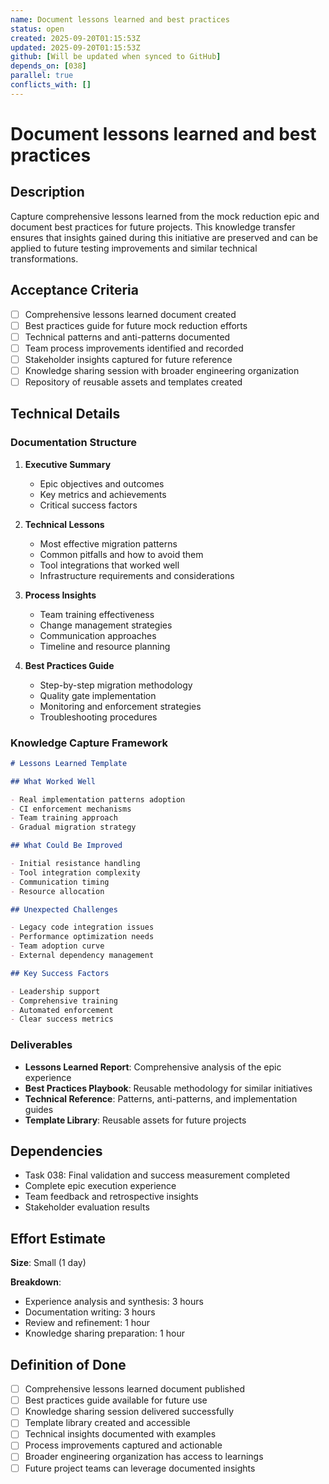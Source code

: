 ```yaml
---
name: Document lessons learned and best practices
status: open
created: 2025-09-20T01:15:53Z
updated: 2025-09-20T01:15:53Z
github: [Will be updated when synced to GitHub]
depends_on: [038]
parallel: true
conflicts_with: []
---
```


# Document lessons learned and best practices

## Description

Capture comprehensive lessons learned from the mock reduction epic and document
best practices for future projects. This knowledge transfer ensures that
insights gained during this initiative are preserved and can be applied to
future testing improvements and similar technical transformations.

## Acceptance Criteria

- [ ] Comprehensive lessons learned document created
- [ ] Best practices guide for future mock reduction efforts
- [ ] Technical patterns and anti-patterns documented
- [ ] Team process improvements identified and recorded
- [ ] Stakeholder insights captured for future reference
- [ ] Knowledge sharing session with broader engineering organization
- [ ] Repository of reusable assets and templates created

## Technical Details

### Documentation Structure

1. **Executive Summary**
   - Epic objectives and outcomes
   - Key metrics and achievements
   - Critical success factors

2. **Technical Lessons**
   - Most effective migration patterns
   - Common pitfalls and how to avoid them
   - Tool integrations that worked well
   - Infrastructure requirements and considerations

3. **Process Insights**
   - Team training effectiveness
   - Change management strategies
   - Communication approaches
   - Timeline and resource planning

4. **Best Practices Guide**
   - Step-by-step migration methodology
   - Quality gate implementation
   - Monitoring and enforcement strategies
   - Troubleshooting procedures

### Knowledge Capture Framework

```markdown
# Lessons Learned Template

## What Worked Well

- Real implementation patterns adoption
- CI enforcement mechanisms
- Team training approach
- Gradual migration strategy

## What Could Be Improved

- Initial resistance handling
- Tool integration complexity
- Communication timing
- Resource allocation

## Unexpected Challenges

- Legacy code integration issues
- Performance optimization needs
- Team adoption curve
- External dependency management

## Key Success Factors

- Leadership support
- Comprehensive training
- Automated enforcement
- Clear success metrics
```

### Deliverables

- **Lessons Learned Report**: Comprehensive analysis of the epic experience
- **Best Practices Playbook**: Reusable methodology for similar initiatives
- **Technical Reference**: Patterns, anti-patterns, and implementation guides
- **Template Library**: Reusable assets for future projects

## Dependencies

- Task 038: Final validation and success measurement completed
- Complete epic execution experience
- Team feedback and retrospective insights
- Stakeholder evaluation results

## Effort Estimate

**Size**: Small (1 day)

**Breakdown**:

- Experience analysis and synthesis: 3 hours
- Documentation writing: 3 hours
- Review and refinement: 1 hour
- Knowledge sharing preparation: 1 hour

## Definition of Done

- [ ] Comprehensive lessons learned document published
- [ ] Best practices guide available for future use
- [ ] Knowledge sharing session delivered successfully
- [ ] Template library created and accessible
- [ ] Technical insights documented with examples
- [ ] Process improvements captured and actionable
- [ ] Broader engineering organization has access to learnings
- [ ] Future project teams can leverage documented insights
